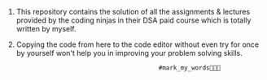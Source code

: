1) This repository contains the solution of all the assignments & lectures provided by the coding ninjas in their DSA paid course which is totally written by myself.

2) Copying the code from here to the code editor without even try for once by yourself won't help you in improving your problem solving skills. 

                                              #mark_my_words🙂🙂🙂
